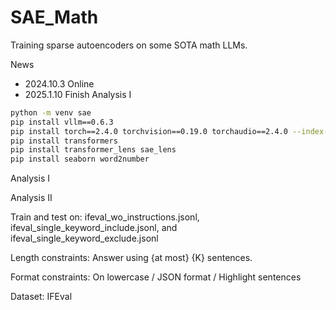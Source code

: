 # SAE_Math
 
Training sparse autoencoders on some SOTA math LLMs.

News
- 2024.10.3 Online
- 2025.1.10 Finish Analysis I


```bash
python -m venv sae
pip install vllm==0.6.3
pip install torch==2.4.0 torchvision==0.19.0 torchaudio==2.4.0 --index-url https://download.pytorch.org/whl/cu121
pip install transformers
pip install transformer_lens sae_lens
pip install seaborn word2number
```


Analysis I 

Analysis II

Train and test on: ifeval_wo_instructions.jsonl, ifeval_single_keyword_include.jsonl, and ifeval_single_keyword_exclude.jsonl

Length constraints: Answer using {at most} {K} sentences.

Format constraints: On lowercase / JSON format / Highlight sentences

Dataset: IFEval



